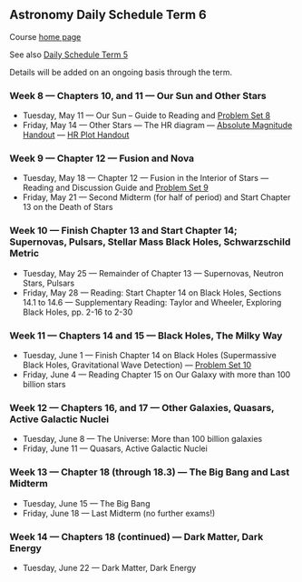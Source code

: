 ## Astronomy Daily Schedule Term 6

Course [home page](./)

See also [Daily Schedule Term 5](./daily_schedule_term_5.md)

Details will be added on an ongoing basis through the term.

### Week 8 &mdash; Chapters 10, and 11 &mdash; Our Sun and Other Stars

* Tuesday, May 11 &mdash; Our Sun &ndash; Guide to Reading and [Problem Set 8](./problem_sets/Astro-PS08.pdf)
* Friday, May 14 &mdash; Other Stars &mdash; The HR diagram &mdash; [Absolute Magnitude Handout](./resources/DistanceAndMagnitude/AstronomicalDistanceScalesAndAbsoluteMagnitude.pdf) &mdash; [HR Plot Handout](./resources/HRPlot/HRPlot.pdf)

### Week 9 &mdash; Chapter 12 &mdash; Fusion and Nova

* Tuesday, May 18 &mdash; Chapter 12 &mdash; Fusion in the Interior of Stars &mdash; Reading and Discussion Guide and [Problem Set 9](./problem_sets/Astro-PS09.pdf)
* Friday, May 21 &mdash; Second Midterm (for half of period) and Start Chapter 13 on the Death of Stars

### Week 10 &mdash; Finish Chapter 13 and Start Chapter 14; Supernovas, Pulsars, Stellar Mass Black Holes, Schwarzschild Metric

* Tuesday, May 25 &mdash; Remainder of Chapter 13 &mdash; Supernovas, Neutron Stars, Pulsars
* Friday, May 28 &mdash; Reading: Start Chapter 14 on Black Holes, Sections 14.1 to 14.6 &mdash; Supplementary Reading: Taylor and Wheeler, Exploring Black Holes, pp. 2-16 to 2-30

### Week 11 &mdash; Chapters 14 and 15 &mdash; Black Holes, The Milky Way

* Tuesday, June 1 &mdash; Finish Chapter 14 on Black Holes (Supermassive Black Holes, Gravitational Wave Detection) &mdash; [Problem Set 10](./problem_sets/Astro-PS10.pdf)
* Friday, June 4 &mdash; Reading Chapter 15 on Our Galaxy with more than 100 billion stars

### Week 12 &mdash; Chapters 16, and 17 &mdash; Other Galaxies, Quasars, Active Galactic Nuclei

* Tuesday, June 8 &mdash; The Universe: More than 100 billion galaxies
* Friday, June 11 &mdash; Quasars, Active Galactic Nuclei

### Week 13 &mdash; Chapter 18 (through 18.3) &mdash; The Big Bang and Last Midterm

* Tuesday, June 15 &mdash; The Big Bang
* Friday, June 18 &mdash; Last Midterm (no further exams!)

### Week 14 &mdash; Chapters 18 (continued) &mdash; Dark Matter, Dark Energy

* Tuesday, June 22 &mdash; Dark Matter, Dark Energy

